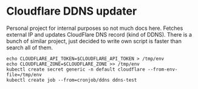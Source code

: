 # Cloudflare DDNS updater

Personal project for internal purposes so not much docs here. Fetches external IP and updates CloudFlare DNS record (kind of DDNS). There is a bunch of similar project, just decided to write own script is faster than search all of them.

```
echo CLOUDFLARE_API_TOKEN=$CLOUDFLARE_API_TOKEN > /tmp/env
echo CLOUDFLARE_ZONE=$CLOUDFLARE_ZONE >> /tmp/env
kubectl create secret generic -n default cloudflare --from-env-file=/tmp/env
kubectl create job --from=cronjob/ddns ddns-test
```
